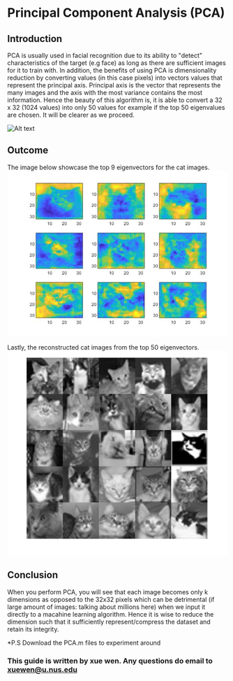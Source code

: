 # Principal Component Analysis (PCA)
## Introduction
PCA is usually used in facial recognition due to its ability to "detect" characteristics of the target (e.g face) as long as there are sufficient images for it to train with. In addition, the benefits of using PCA is dimensionality reduction by converting values (in this case pixels) into vectors values that represent the principal axis. Principal axis is the vector that represents the many images and the axis with the most variance contains the most information. Hence the beauty of this algorithm is, it is able to convert a 32 x 32 (1024 values) into only 50 values for example if the top 50 eigenvalues are chosen. It will be clearer as we proceed.

![Alt text](https://github.com/Chen-XueWen/PrincipalComponentAnalysis/blob/master/EigenCat.png)

## Outcome
The image below showcase the top 9 eigenvectors for the cat images.
![Alt_text](https://github.com/Chen-XueWen/PrincipalComponentAnalysis/blob/master/Top9EigenCat.jpg)

Lastly, the reconstructed cat images from the top 50 eigenvectors.
![Alt_text](https://github.com/Chen-XueWen/PrincipalComponentAnalysis/blob/master/Reconstruct.jpg)

## Conclusion
When you perform PCA, you will see that each image becomes only k dimensions as opposed to the 32x32 pixels which can be detrimental (if large amount of images: talking about millions here) when we input it directly to a macahine learning algorithm. Hence it is wise to reduce the dimension such that it sufficiently represent/compress the dataset and retain its integrity.

*P.S Download the PCA.m files to experiment around

### This guide is written by xue wen. Any questions do email to xuewen@u.nus.edu
